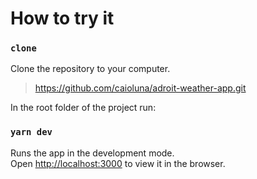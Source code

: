 # How to try it

### `clone`

Clone the repository to your computer.

> https://github.com/caioluna/adroit-weather-app.git

In the root folder of the project run:

### `yarn dev`

Runs the app in the development mode.\
Open [http://localhost:3000](http://localhost:3000) to view it in the browser.
